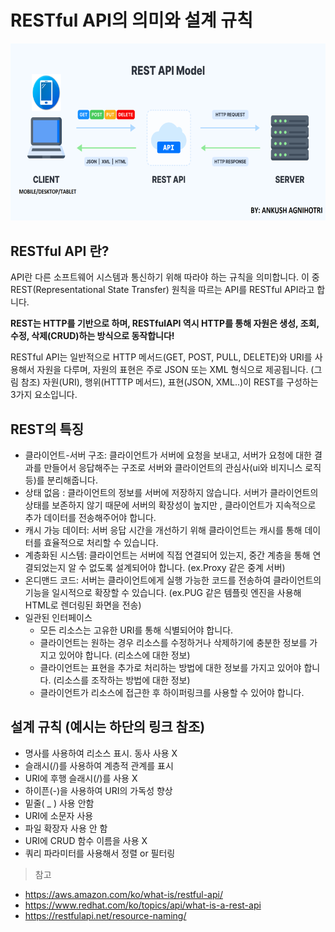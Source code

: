 # RESTful API의 의미와 설계 규칙

<div align=center>
    <img src="../assets/RESTfulAPI.webp" width="800"/>
</div>

## RESTful API 란?

API란 다른 소프트웨어 시스템과 통신하기 위해 따라야 하는 규칙을 의미합니다. 이 중 REST(Representational State Transfer) 원칙을 따르는 API를 RESTful API라고 합니다.

<strong> REST는 HTTP를 기반으로 하며, RESTfulAPI 역시 HTTP를 통해 자원은 생성, 조회, 수정, 삭제(CRUD)하는 방식으로 동작합니다! </strong>

RESTful API는 일반적으로 HTTP 메서드(GET, POST, PULL, DELETE)와 URI를 사용해서 자원을 다루며,
자원의 표현은 주로 JSON 또는 XML 형식으로 제공됩니다. (그림 참조)
자원(URI), 행위(HTTTP 메서드), 표현(JSON, XML..)이 REST를 구성하는 3가지 요소입니다.

## REST의 특징

- 클라이언트-서버 구조: 클라이언트가 서버에 요청을 보내고, 서버가 요청에 대한 결과를 만들어서 응답해주는 구조로 서버와 클라이언트의 관심사(ui와 비지니스 로직 등)를 분리해줍니다.
- 상태 없음 : 클라이언트의 정보를 서버에 저장하지 않습니다. 서버가 클라이언트의 상태를 보존하지 않기 때문에 서버의 확장성이 높지만 , 클라이언트가 지속적으로 추가 데이터를 전송해주어야 합니다.
- 캐시 가능 데이터: 서버 응답 시간을 개선하기 위해 클라이언트는 캐시를 통해 데이터를 효율적으로 처리할 수 있습니다.
- 계층화된 시스템: 클라이언트는 서버에 직접 연결되어 있는지, 중간 계층을 통해 연결되었는지 알 수 없도록 설계되어야 합니다. (ex.Proxy 같은 중계 서버)
- 온디맨드 코드: 서버는 클라이언트에게 실행 가능한 코드를 전송하여 클라이언트의 기능을 일시적으로 확장할 수 있습니다. (ex.PUG 같은 템플릿 엔진을 사용해 HTML로 렌더링된 화면을 전송)
- 일관된 인터페이스
  - 모든 리소스는 고유한 URI를 통해 식별되어야 합니다.
  - 클라이언트는 원하는 경우 리소스를 수정하거나 삭제하기에 충분한 정보를 가지고 있어야 합니다. (리소스에 대한 정보)
  - 클라이언트는 표현을 추가로 처리하는 방법에 대한 정보를 가지고 있어야 합니다. (리소스를 조작하는 방법에 대한 정보)
  - 클라이언트가 리소스에 접근한 후 하이퍼링크를 사용할 수 있어야 합니다.

## 설계 규칙 (예시는 하단의 링크 참조)

- 명사를 사용하여 리소스 표시. 동사 사용 X
- 슬래시(/)를 사용하여 계층적 관계를 표시
- URI에 후행 슬래시(/)를 사용 X
- 하이픈(-)을 사용하여 URI의 가독성 향상
- 밑줄( \_ ) 사용 안함
- URI에 소문자 사용
- 파일 확장자 사용 안 함
- URI에 CRUD 함수 이름을 사용 X
- 쿼리 파라미터를 사용해서 정렬 or 필터링

> 참고
- https://aws.amazon.com/ko/what-is/restful-api/
- https://www.redhat.com/ko/topics/api/what-is-a-rest-api 
- https://restfulapi.net/resource-naming/

